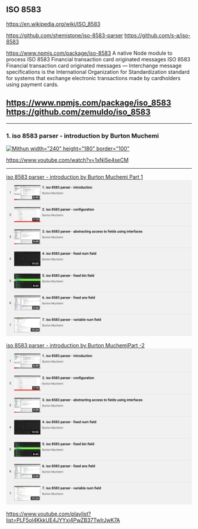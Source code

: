 
## ISO 8583

https://en.wikipedia.org/wiki/ISO_8583

https://github.com/shemistone/iso-8583-parser
https://github.com/s-a/iso-8583

https://www.npmjs.com/package/iso-8583
A native Node module to process ISO 8583 Financial transaction card originated messages
ISO 8583 Financial transaction card originated messages — Interchange message specifications is the International Organization for Standardization standard for systems that exchange electronic transactions made by cardholders using payment cards.


https://www.npmjs.com/package/iso_8583
https://github.com/zemuldo/iso_8583
----



-----

### 1. iso 8583 parser - introduction by Burton Muchemi


[![Mithun width="240" height="180" border="100"](https://img.youtube.com/vi/1xNjSe4seCM/0.jpg)](https://www.youtube.com/watch?v=1xNjSe4seCM)


https://www.youtube.com/watch?v=1xNjSe4seCM

----


[iso 8583 parser - introduction by Burton Muchemi Part 1]()
![](https://github.com/adhulappanavar/learning_resources/raw/master/images/payments_3_BurtonMuchemi_part1.png)

[iso 8583 parser - introduction by Burton MuchemiPart -2]()
![](https://github.com/adhulappanavar/learning_resources/raw/master/images/payments_3_BurtonMuchemi_part1.png)

https://www.youtube.com/playlist?list=PLF5ol4KkkUE4JYYxi4PwZB37TwlrJwK7A
